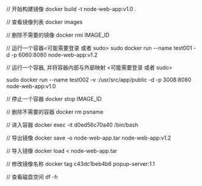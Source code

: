 
// 开始构建镜像
docker build -t node-web-app:v1.0 .

// 查看镜像列表
docker images

// 删除不需要的镜像
docker rmi  IMAGE_ID 

// 运行一个容器<可能需要登录 或者 sudo>
sudo docker run --name test001  -d -p 6060:8080 node-web-app:v1.2

// 运行一个容器, 并将容器内部与外部映射 <可能需要登录 或者 sudo> 
<!-- sudo docker run --name fed-fed-doc -v /nginx/html/fed/fed-doc:/usr/src/app/public -d -p 3000:8080 node-web-app:v1.0 -->
sudo docker run --name test002 -v :/usr/src/app/public  -d -p 3008:8080 node-web-app:v1.0

// 停止一个容器
docker stop IMAGE_ID 

// 删除不需要的容器
docker rm psname

// 进入容器 
docker exec -it d0ed56c70a40 /bin/bash 

// 导出镜像
docker save -o node-web-app.tar node-web-app:v1.2

// 导入镜像
docker load < node-web-app.tar

// 修改镜像名称
docker tag c43dc1beb4b6 popup-server:1.1

//  查看磁盘空间
df -h




